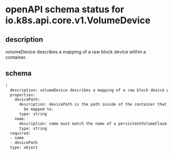 # openAPI schema status for io.k8s.api.core.v1.VolumeDevice

## description

volumeDevice describes a mapping of a raw block device within a container.

## schema

```yaml
|
  description: volumeDevice describes a mapping of a raw block device within a container.
  properties:
    devicePath:
      description: devicePath is the path inside of the container that the device will
        be mapped to.
      type: string
    name:
      description: name must match the name of a persistentVolumeClaim in the pod
      type: string
  required:
  - name
  - devicePath
  type: object

```
